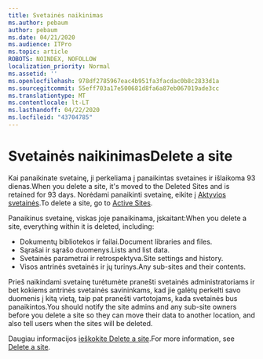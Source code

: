 ```yaml
---
title: Svetainės naikinimas
ms.author: pebaum
author: pebaum
ms.date: 04/21/2020
ms.audience: ITPro
ms.topic: article
ROBOTS: NOINDEX, NOFOLLOW
localization_priority: Normal
ms.assetid: ''
ms.openlocfilehash: 978df2785967eac4b951fa3facdac0b8c2833d1a
ms.sourcegitcommit: 55eff703a17e500681d8fa6a87eb067019ade3cc
ms.translationtype: MT
ms.contentlocale: lt-LT
ms.lasthandoff: 04/22/2020
ms.locfileid: "43704785"
---
```

# <a name="delete-a-site"></a><span data-ttu-id="bdb59-102">Svetainės naikinimas</span><span class="sxs-lookup"><span data-stu-id="bdb59-102">Delete a site</span></span>

<span data-ttu-id="bdb59-103">Kai panaikinate svetainę, ji perkeliama į panaikintas svetaines ir išlaikoma 93 dienas.</span><span class="sxs-lookup"><span data-stu-id="bdb59-103">When you delete a site, it's moved to the Deleted Sites and is retained for 93 days.</span></span> <span data-ttu-id="bdb59-104">Norėdami panaikinti svetainę, eikite į [Aktyvios svetainės](https://admin.microsoft.com/sharepoint?page=sitemanagement&modern=true).</span><span class="sxs-lookup"><span data-stu-id="bdb59-104">To delete a site, go to [Active Sites](https://admin.microsoft.com/sharepoint?page=sitemanagement&modern=true).</span></span> 

<span data-ttu-id="bdb59-105">Panaikinus svetainę, viskas joje panaikinama, įskaitant:</span><span class="sxs-lookup"><span data-stu-id="bdb59-105">When you delete a site, everything within it is deleted, including:</span></span>

- <span data-ttu-id="bdb59-106">Dokumentų bibliotekos ir failai.</span><span class="sxs-lookup"><span data-stu-id="bdb59-106">Document libraries and files.</span></span>
- <span data-ttu-id="bdb59-107">Sąrašai ir sąrašo duomenys.</span><span class="sxs-lookup"><span data-stu-id="bdb59-107">Lists and list data.</span></span>
- <span data-ttu-id="bdb59-108">Svetainės parametrai ir retrospektyva.</span><span class="sxs-lookup"><span data-stu-id="bdb59-108">Site settings and history.</span></span>
- <span data-ttu-id="bdb59-109">Visos antrinės svetainės ir jų turinys.</span><span class="sxs-lookup"><span data-stu-id="bdb59-109">Any sub-sites and their contents.</span></span>

<span data-ttu-id="bdb59-110">Prieš naikindami svetainę turėtumėte pranešti svetainės administratoriams ir bet kokiems antrinės svetainės savininkams, kad jie galėtų perkelti savo duomenis į kitą vietą, taip pat pranešti vartotojams, kada svetainės bus panaikintos.</span><span class="sxs-lookup"><span data-stu-id="bdb59-110">You should notify the site admins and any sub-site owners before you delete a site so they can move their data to another location, and also tell users when the sites will be deleted.</span></span>

<span data-ttu-id="bdb59-111">Daugiau informacijos [ieškokite Delete a site](https://docs.microsoft.com/sharepoint/delete-site-collection).</span><span class="sxs-lookup"><span data-stu-id="bdb59-111">For more information, see [Delete a site](https://docs.microsoft.com/sharepoint/delete-site-collection).</span></span>
